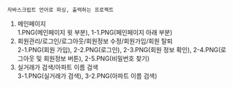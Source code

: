 ```
자바스크립트 언어로 파싱, 출력하는 프로젝트
```
1. 메인페이지  
1.PNG(메인페이지 윗 부분), 1-1.PNG(페인페이지 아래 부분)  
2. 회원관리/로그인/로그아웃/회원정보 수정/회원가입/회원 탈퇴  
2-1.PNG(회원 가입), 2-2.PNG(로그인), 2-3.PNG(회원 정보 확인), 2-4.PNG(로그아웃 및 회원정보 버튼), 2-5.PNG(비밀번호 찾기)  
3. 실거래가 검색/아파트 이름 검색  
3-1.PNG(실거래가 검색), 3-2.PNG(아파트 이름 검색)  
